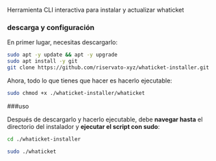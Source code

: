 Herramienta CLI interactiva para instalar y actualizar whaticket

### descarga y configuración

En primer lugar, necesitas descargarlo:


```bash
sudo apt -y update && apt -y upgrade
sudo apt install -y git
git clone https://github.com/riservato-xyz/whaticket-installer.git
```

Ahora, todo lo que tienes que hacer es hacerlo ejecutable:

```bash
sudo chmod +x ./whaticket-installer/whaticket
```

###uso

Después de descargarlo y hacerlo ejecutable, debe **navegar hasta** el directorio del instalador y **ejecutar el script con sudo**:

```bash
cd ./whaticket-installer
```

```bash
sudo ./whaticket
```
